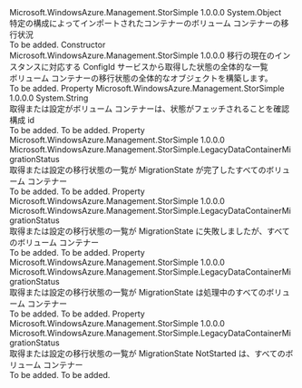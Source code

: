 <Type Name="DataContainerMigrationStatus" FullName="Microsoft.WindowsAzure.Management.StorSimple.DataContainerMigrationStatus">
  <TypeSignature Language="C#" Value="public class DataContainerMigrationStatus" />
  <TypeSignature Language="ILAsm" Value=".class public auto ansi beforefieldinit DataContainerMigrationStatus extends System.Object" />
  <TypeSignature Language="DocId" Value="T:Microsoft.WindowsAzure.Management.StorSimple.DataContainerMigrationStatus" />
  <TypeSignature Language="VB.NET" Value="Public Class DataContainerMigrationStatus" />
  <TypeSignature Language="F#" Value="type DataContainerMigrationStatus = class" />
  <AssemblyInfo>
    <AssemblyName>Microsoft.WindowsAzure.Management.StorSimple</AssemblyName>
    <AssemblyVersion>1.0.0.0</AssemblyVersion>
  </AssemblyInfo>
  <Base>
    <BaseTypeName>System.Object</BaseTypeName>
  </Base>
  <Interfaces />
  <Docs>
    <summary>
            特定の構成によってインポートされたコンテナーのボリューム コンテナーの移行状況
            </summary>
    <remarks>To be added.</remarks>
  </Docs>
  <Members>
    <Member MemberName=".ctor">
      <MemberSignature Language="C#" Value="public DataContainerMigrationStatus (string configId, System.Collections.Generic.List&lt;Microsoft.WindowsAzure.Management.StorSimple.Models.MigrationDataContainerStatus&gt; overallStatusList);" />
      <MemberSignature Language="ILAsm" Value=".method public hidebysig specialname rtspecialname instance void .ctor(string configId, class System.Collections.Generic.List`1&lt;class Microsoft.WindowsAzure.Management.StorSimple.Models.MigrationDataContainerStatus&gt; overallStatusList) cil managed" />
      <MemberSignature Language="DocId" Value="M:Microsoft.WindowsAzure.Management.StorSimple.DataContainerMigrationStatus.#ctor(System.String,System.Collections.Generic.List{Microsoft.WindowsAzure.Management.StorSimple.Models.MigrationDataContainerStatus})" />
      <MemberSignature Language="VB.NET" Value="Public Sub New (configId As String, overallStatusList As List(Of MigrationDataContainerStatus))" />
      <MemberSignature Language="F#" Value="new Microsoft.WindowsAzure.Management.StorSimple.DataContainerMigrationStatus : string * System.Collections.Generic.List&lt;Microsoft.WindowsAzure.Management.StorSimple.Models.MigrationDataContainerStatus&gt; -&gt; Microsoft.WindowsAzure.Management.StorSimple.DataContainerMigrationStatus" Usage="new Microsoft.WindowsAzure.Management.StorSimple.DataContainerMigrationStatus (configId, overallStatusList)" />
      <MemberType>Constructor</MemberType>
      <AssemblyInfo>
        <AssemblyName>Microsoft.WindowsAzure.Management.StorSimple</AssemblyName>
        <AssemblyVersion>1.0.0.0</AssemblyVersion>
      </AssemblyInfo>
      <Parameters>
        <Parameter Name="configId" Type="System.String" />
        <Parameter Name="overallStatusList" Type="System.Collections.Generic.List&lt;Microsoft.WindowsAzure.Management.StorSimple.Models.MigrationDataContainerStatus&gt;" />
      </Parameters>
      <Docs>
        <param name="configId">移行の現在のインスタンスに対応する ConfigId</param>
        <param name="overallStatusList">サービスから取得した状態の全体的な一覧</param>
        <summary>
            ボリューム コンテナーの移行状態の全体的なオブジェクトを構築します。
            </summary>
        <remarks>To be added.</remarks>
      </Docs>
    </Member>
    <Member MemberName="LegacyConfigId">
      <MemberSignature Language="C#" Value="public string LegacyConfigId { get; set; }" />
      <MemberSignature Language="ILAsm" Value=".property instance string LegacyConfigId" />
      <MemberSignature Language="DocId" Value="P:Microsoft.WindowsAzure.Management.StorSimple.DataContainerMigrationStatus.LegacyConfigId" />
      <MemberSignature Language="VB.NET" Value="Public Property LegacyConfigId As String" />
      <MemberSignature Language="F#" Value="member this.LegacyConfigId : string with get, set" Usage="Microsoft.WindowsAzure.Management.StorSimple.DataContainerMigrationStatus.LegacyConfigId" />
      <MemberType>Property</MemberType>
      <AssemblyInfo>
        <AssemblyName>Microsoft.WindowsAzure.Management.StorSimple</AssemblyName>
        <AssemblyVersion>1.0.0.0</AssemblyVersion>
      </AssemblyInfo>
      <ReturnValue>
        <ReturnType>System.String</ReturnType>
      </ReturnValue>
      <Docs>
        <summary>
            取得または設定がボリューム コンテナーは、状態がフェッチされることを確認構成 id
            </summary>
        <value>To be added.</value>
        <remarks>To be added.</remarks>
      </Docs>
    </Member>
    <Member MemberName="MigrationCompleted">
      <MemberSignature Language="C#" Value="public Microsoft.WindowsAzure.Management.StorSimple.LegacyDataContainerMigrationStatus MigrationCompleted { get; set; }" />
      <MemberSignature Language="ILAsm" Value=".property instance class Microsoft.WindowsAzure.Management.StorSimple.LegacyDataContainerMigrationStatus MigrationCompleted" />
      <MemberSignature Language="DocId" Value="P:Microsoft.WindowsAzure.Management.StorSimple.DataContainerMigrationStatus.MigrationCompleted" />
      <MemberSignature Language="VB.NET" Value="Public Property MigrationCompleted As LegacyDataContainerMigrationStatus" />
      <MemberSignature Language="F#" Value="member this.MigrationCompleted : Microsoft.WindowsAzure.Management.StorSimple.LegacyDataContainerMigrationStatus with get, set" Usage="Microsoft.WindowsAzure.Management.StorSimple.DataContainerMigrationStatus.MigrationCompleted" />
      <MemberType>Property</MemberType>
      <AssemblyInfo>
        <AssemblyName>Microsoft.WindowsAzure.Management.StorSimple</AssemblyName>
        <AssemblyVersion>1.0.0.0</AssemblyVersion>
      </AssemblyInfo>
      <ReturnValue>
        <ReturnType>Microsoft.WindowsAzure.Management.StorSimple.LegacyDataContainerMigrationStatus</ReturnType>
      </ReturnValue>
      <Docs>
        <summary>
            取得または設定の移行状態の一覧が MigrationState が完了したすべてのボリューム コンテナー
            </summary>
        <value>To be added.</value>
        <remarks>To be added.</remarks>
      </Docs>
    </Member>
    <Member MemberName="MigrationFailed">
      <MemberSignature Language="C#" Value="public Microsoft.WindowsAzure.Management.StorSimple.LegacyDataContainerMigrationStatus MigrationFailed { get; set; }" />
      <MemberSignature Language="ILAsm" Value=".property instance class Microsoft.WindowsAzure.Management.StorSimple.LegacyDataContainerMigrationStatus MigrationFailed" />
      <MemberSignature Language="DocId" Value="P:Microsoft.WindowsAzure.Management.StorSimple.DataContainerMigrationStatus.MigrationFailed" />
      <MemberSignature Language="VB.NET" Value="Public Property MigrationFailed As LegacyDataContainerMigrationStatus" />
      <MemberSignature Language="F#" Value="member this.MigrationFailed : Microsoft.WindowsAzure.Management.StorSimple.LegacyDataContainerMigrationStatus with get, set" Usage="Microsoft.WindowsAzure.Management.StorSimple.DataContainerMigrationStatus.MigrationFailed" />
      <MemberType>Property</MemberType>
      <AssemblyInfo>
        <AssemblyName>Microsoft.WindowsAzure.Management.StorSimple</AssemblyName>
        <AssemblyVersion>1.0.0.0</AssemblyVersion>
      </AssemblyInfo>
      <ReturnValue>
        <ReturnType>Microsoft.WindowsAzure.Management.StorSimple.LegacyDataContainerMigrationStatus</ReturnType>
      </ReturnValue>
      <Docs>
        <summary>
            取得または設定の移行状態の一覧が MigrationState に失敗しましたが、すべてのボリューム コンテナー
            </summary>
        <value>To be added.</value>
        <remarks>To be added.</remarks>
      </Docs>
    </Member>
    <Member MemberName="MigrationInprogress">
      <MemberSignature Language="C#" Value="public Microsoft.WindowsAzure.Management.StorSimple.LegacyDataContainerMigrationStatus MigrationInprogress { get; set; }" />
      <MemberSignature Language="ILAsm" Value=".property instance class Microsoft.WindowsAzure.Management.StorSimple.LegacyDataContainerMigrationStatus MigrationInprogress" />
      <MemberSignature Language="DocId" Value="P:Microsoft.WindowsAzure.Management.StorSimple.DataContainerMigrationStatus.MigrationInprogress" />
      <MemberSignature Language="VB.NET" Value="Public Property MigrationInprogress As LegacyDataContainerMigrationStatus" />
      <MemberSignature Language="F#" Value="member this.MigrationInprogress : Microsoft.WindowsAzure.Management.StorSimple.LegacyDataContainerMigrationStatus with get, set" Usage="Microsoft.WindowsAzure.Management.StorSimple.DataContainerMigrationStatus.MigrationInprogress" />
      <MemberType>Property</MemberType>
      <AssemblyInfo>
        <AssemblyName>Microsoft.WindowsAzure.Management.StorSimple</AssemblyName>
        <AssemblyVersion>1.0.0.0</AssemblyVersion>
      </AssemblyInfo>
      <ReturnValue>
        <ReturnType>Microsoft.WindowsAzure.Management.StorSimple.LegacyDataContainerMigrationStatus</ReturnType>
      </ReturnValue>
      <Docs>
        <summary>
            取得または設定の移行状態の一覧が MigrationState は処理中のすべてのボリューム コンテナー
            </summary>
        <value>To be added.</value>
        <remarks>To be added.</remarks>
      </Docs>
    </Member>
    <Member MemberName="MigrationNotStarted">
      <MemberSignature Language="C#" Value="public Microsoft.WindowsAzure.Management.StorSimple.LegacyDataContainerMigrationStatus MigrationNotStarted { get; set; }" />
      <MemberSignature Language="ILAsm" Value=".property instance class Microsoft.WindowsAzure.Management.StorSimple.LegacyDataContainerMigrationStatus MigrationNotStarted" />
      <MemberSignature Language="DocId" Value="P:Microsoft.WindowsAzure.Management.StorSimple.DataContainerMigrationStatus.MigrationNotStarted" />
      <MemberSignature Language="VB.NET" Value="Public Property MigrationNotStarted As LegacyDataContainerMigrationStatus" />
      <MemberSignature Language="F#" Value="member this.MigrationNotStarted : Microsoft.WindowsAzure.Management.StorSimple.LegacyDataContainerMigrationStatus with get, set" Usage="Microsoft.WindowsAzure.Management.StorSimple.DataContainerMigrationStatus.MigrationNotStarted" />
      <MemberType>Property</MemberType>
      <AssemblyInfo>
        <AssemblyName>Microsoft.WindowsAzure.Management.StorSimple</AssemblyName>
        <AssemblyVersion>1.0.0.0</AssemblyVersion>
      </AssemblyInfo>
      <ReturnValue>
        <ReturnType>Microsoft.WindowsAzure.Management.StorSimple.LegacyDataContainerMigrationStatus</ReturnType>
      </ReturnValue>
      <Docs>
        <summary>
            取得または設定の移行状態の一覧が MigrationState NotStarted は、すべてのボリューム コンテナー
            </summary>
        <value>To be added.</value>
        <remarks>To be added.</remarks>
      </Docs>
    </Member>
  </Members>
</Type>